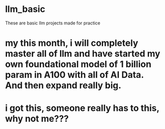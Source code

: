 # llm_basic
These are basic llm projects made for practice

# my this month, i will completely master all of llm and have started my own foundational model of 1 billion param in A100 with all of AI Data. And then expand really big.

# i got this, someone really has to this, why not me???
